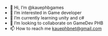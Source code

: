 - 👋 Hi, I’m @kauephbgames
- 👀 I’m interested in Game developer
- 🌱 I’m currently learning unity and c#
- 💞️ I’m looking to collaborate on GameDev PHB
- 📫 How to reach me kauephbnet@gmail.com
  

<!---
kauephbgames/kauephbgames is a ✨ special ✨ repository because its `README.md` (this file) appears on your GitHub profile.
You can click the Preview link to take a look at your changes.
--->
